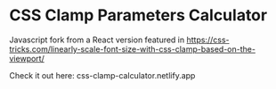 # CSS Clamp Parameters Calculator

Javascript fork from a React version featured in https://css-tricks.com/linearly-scale-font-size-with-css-clamp-based-on-the-viewport/

Check it out here:  css-clamp-calculator.netlify.app



